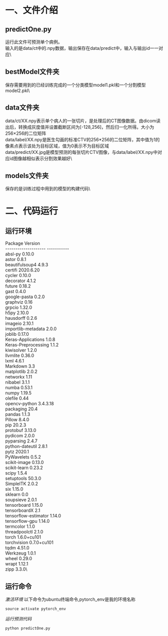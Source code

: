 # 一、文件介绍
## predictOne.py
运行此文件可预测单个病例。\
输入的是data/ct中的.npy数据，输出保存在data/predict中，输入与输出id一一对应\

## bestModel文件夹
保存需要用到的已经训练完成的一个分类模型model1.pkl和一个分割模型model2.pkl\

## data文件夹
data/ct/XX.npy表示单个病人的一张切片，是处理后的CT图像数据。由dicom读出后，转换成灰度值并设置截断区间为[-128,256]，然后归一化所得。大小为256×256的二位矩阵\
data/label/XX.npy是医生勾画的标准CTV的256*256的二位矩阵，其中值为1的像素点表示该处为目标区域，值为0表示不为目标区域\
data/predict/XX.jpg是模型预测的每张切片CTV图像，与data/label/XX.npy中对应id图像越相似表示分割效果越好\

## models文件夹
保存的是训练过程中用到的模型的构建代码\

# 二、代码运行
## 运行环境
Package              Version\
-------------------- -----------\
absl-py              0.10.0\
astor                0.8.1\
beautifulsoup4       4.9.3\
certifi              2020.6.20\
cycler               0.10.0\
decorator            4.1.2\
future               0.18.2\
gast                 0.4.0\
google-pasta         0.2.0\
graphviz             0.16\
grpcio               1.32.0\
h5py                 2.10.0\
hausdorff            0.2.6\
imageio              2.10.1\
importlib-metadata   2.0.0\
joblib               0.17.0\
Keras-Applications   1.0.8\
Keras-Preprocessing  1.1.2\
kiwisolver           1.2.0\
llvmlite             0.36.0\
lxml                 4.6.1\
Markdown             3.3\
matplotlib           2.0.2\
networkx             1.11\
nibabel              3.1.1\
numba                0.53.1\
numpy                1.19.5\
olefile              0.44\
opencv-python        3.4.3.18\
packaging            20.4\
pandas               1.1.3\
Pillow               8.4.0\
pip                  20.2.3\
protobuf             3.13.0\
pydicom              2.0.0\
pyparsing            2.4.7\
python-dateutil      2.8.1\
pytz                 2020.1\
PyWavelets           0.5.2\
scikit-image         0.13.0\
scikit-learn         0.23.2\
scipy                1.5.4\
setuptools           50.3.0\
SimpleITK            2.0.2\
six                  1.15.0\
sklearn              0.0\
soupsieve            2.0.1\
tensorboard          1.15.0\
tensorboardX         2.1\
tensorflow-estimator 1.14.0\
tensorflow-gpu       1.14.0\
termcolor            1.1.0\
threadpoolctl        2.1.0\
torch                1.6.0+cu101\
torchvision          0.7.0+cu101\
tqdm                 4.51.0\
Werkzeug             1.0.1\
wheel                0.29.0\
wrapt                1.12.1\
zipp                 3.3.0\

## 运行命令
*激活环境*
以下命令为ubuntu终端命令,pytorch_env是我的环境名称
```
source activate pytorch_env
```
*运行预测代码*
```
python predictOne.py
```
